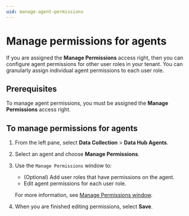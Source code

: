 ```yaml
---
uid: manage-agent-permissions
---
```


# Manage permissions for agents

If you are assigned the **Manage Permissions** access right, then you can configure agent permissions for other user roles in your tenant. You can granularly assign individual agent permissions to each user role.

## Prerequisites

To manage agent permissions, you must be assigned the **Manage Permissions** access right.

## To manage permissions for agents

1. From the left pane, select **Data Collection** > **Data Hub Agents**.

1. Select an agent and choose **Manage Permissions**.

1. Use the `Manage Permissions` window to:

   - (Optional) Add user roles that have permissions on the agent.
   - Edit agent permissions for each user role.

   For more information, see [Manage Permissions window](xref:permissions-management#manage-permissions-window).

1. When you are finished editing permissions, select **Save**.
